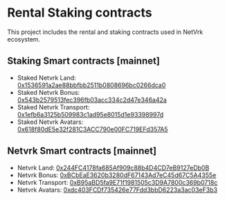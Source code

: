 # Rental Staking contracts

This project includes the rental and staking contracts used in NetVrk ecosystem.

## Staking Smart contracts [mainnet]

- Staked Netvrk Land: [0x1536591a2ae88bbfbb2511b0808696bc0266dca0](https://etherscan.io/address/0x1536591a2ae88bbfbb2511b0808696bc0266dca0)
- Staked Netvrk Bonus: [0x543b2579513fec396fb03acc334c2d47e346a42a](https://etherscan.io/address/0x543b2579513fec396fb03acc334c2d47e346a42a)
- Staked Netvrk Transport: [0x1efb6a3125b509983c1ad95e8015d1e93398997d](https://etherscan.io/address/0x1efb6a3125b509983c1ad95e8015d1e93398997d)
- Staked Netvrk Avatars: [0x618f80dE5e32f281C3ACC790e00FC719EFd357A5](https://etherscan.io/address/0x618f80dE5e32f281C3ACC790e00FC719EFd357A5)

## Netvrk Smart contracts [mainnet]

- Netvrk Land: [0x244FC4178fa685Af909c88b4D4CD7eB9127eDb0B](https://etherscan.io/address/0x244FC4178fa685Af909c88b4D4CD7eB9127eDb0B)
- Netvrk Bonus: [0xBCbEaE3620b3280dF67143Ad7eC45d67C5A4355e](https://etherscan.io/address/0xBCbEaE3620b3280dF67143Ad7eC45d67C5A4355e)
- Netvrk Transport: [0xB95aBD5fa9E71f1981505c3D9A7800c369b0718c](https://etherscan.io/address/0xB95aBD5fa9E71f1981505c3D9A7800c369b0718c)
- Netvrk Avatars: [0xdc403FCDf735426e77Fdd3bbD6223a3ac03eF3b3](https://etherscan.io/address/0xdc403FCDf735426e77Fdd3bbD6223a3ac03eF3b3)
